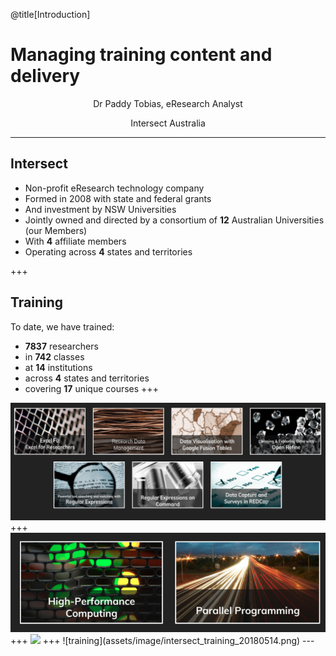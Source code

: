 @title[Introduction]


# Managing training content and delivery

<p><div align=center>Dr Paddy Tobias, eResearch Analyst</div></p>

<p><div align=center>Intersect Australia</div></p>


---
## Intersect
* Non-profit eResearch technology company
* Formed in 2008 with state and federal grants
* And investment by NSW Universities
* Jointly owned and directed by a consortium of **12** Australian Universities (our Members)
* With **4** affiliate members
* Operating across **4** states and territories

+++
## Training

To date, we have trained:
* **7837** researchers
* in **742** classes
* at **14** institutions
* across **4** states and territories
* covering **17** unique courses
+++
<img src="assets/image/data_courses.png" class="center">
+++
<img src="assets/image/compute_courses.png" class="center">
+++
<img src="assets/image/software-courses.png)" class="center">
+++
![training](assets/image/intersect_training_20180514.png)
---

